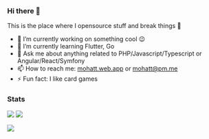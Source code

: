 ### Hi there 👋

This is the place where I opensource stuff and break things :rofl:

- 🔭 I’m currently working on something cool :wink:
- 🌱 I’m currently learning Flutter, Go
- 💬 Ask me about anything related to PHP/Javascript/Typescript or Angular/React/Symfony
- 📫 How to reach me: [mohatt.web.app](https://mohatt.web.app) or mohatt@pm.me
- ⚡ Fun fact: I like card games

### Stats

[![](https://github-readme-stats.vercel.app/api?username=mohatt&count_private=true&show_icons=true&theme=graywhite&hide_border=true&custom_title=Activity)](https://github.com/anuraghazra/github-readme-stats) [![](https://github-readme-stats.vercel.app/api/top-langs/?username=mohatt&count_private=true&show_icons=true&theme=graywhite&hide_border=true&hide_title=&langs_count=8&layout=compact)](https://github.com/anuraghazra/github-readme-stats) 

![](https://hit.yhype.me/github/profile?user_id=348753)

